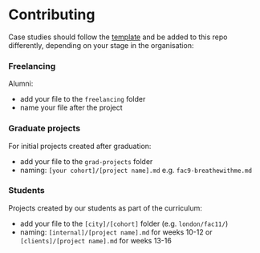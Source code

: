 # Contributing
Case studies should follow the [template](./template.md) and be added to this repo differently, depending on your stage in the organisation:

### Freelancing
Alumni:
- add your file to the `freelancing` folder
- name your file after the project

### Graduate projects
For initial projects created after graduation:
- add your file to the `grad-projects` folder
- naming: `[your cohort]/[project name].md` e.g. `fac9-breathewithme.md`

### Students
Projects created by our students as part of the curriculum:
- add your file to the `[city]/[cohort]` folder (e.g. `london/fac11/`)
- naming: `[internal]/[project name].md` for weeks 10-12 or `[clients]/[project name].md` for weeks 13-16
